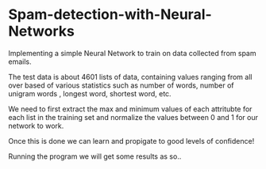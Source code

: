 # Spam-detection-with-Neural-Networks
Implementing a simple Neural Network to train on data collected from spam emails.


The test data is about 4601 lists of data, containing values ranging from all over based of various statistics such as number of words, number of unigram words , longest word, shortest word, etc.

We need to first extract the max and minimum values of each attritubte for each list in the training set and normalize the values between 0 and 1 for our network to work.

Once this is done we can learn and propigate to good levels of confidence!

Running the program we will get some results as so..

